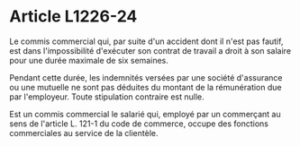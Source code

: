 # Article L1226-24

Le commis commercial qui, par suite d'un accident dont il n'est pas fautif, est dans l'impossibilité d'exécuter son contrat de travail a droit à son salaire pour une durée maximale de six semaines. 

Pendant cette durée, les indemnités versées par une société d'assurance ou une mutuelle ne sont pas déduites du montant de la rémunération due par l'employeur. Toute stipulation contraire est nulle.

Est un commis commercial le salarié qui, employé par un commerçant au sens de l'article L. 121-1 du code de commerce, occupe des fonctions commerciales au service de la clientèle.